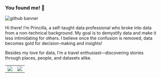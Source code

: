 ### You found me! 👋
![github banner](https://github.com/user-attachments/assets/be86d225-3a1a-481e-9842-fd35f2908203)

Hi there! I’m Princilla, a self-taught data professional who broke into data from a non-technical background. My goal is to demystify data and make it less intimidating for others. I believe once the confusion is removed, data becomes gold for decision-making and insights!

Besides my love for data, I’m a travel enthusiast—discovering stories through places, people, and datasets alike.



<table>
  <tr>
    <td>
      <img src="https://github-readme-stats.vercel.app/api?username=alairdata&show_icons=true&theme=tokyonight" />
    </td>
    <td>
      <img src="https://github-readme-stats.vercel.app/api/top-langs/?username=alairdata&layout=compact&theme=tokyonight&card_width=500" />
    </td>
  </tr>
</table>

<!--
**alairdata/alairdata** is a ✨ _special_ ✨ repository because its `README.md` (this file) appears on your GitHub profile.

Here are some ideas to get you started:

- 🔭 I’m currently working on ...
- 🌱 I’m currently learning ...
- 👯 I’m looking to collaborate on ...![Uploading Neutral Minimalist Name LinkedIn Article Cover Image.png…]()

- 🤔 I’m looking for help with ...
- 💬 Ask me about ...
- 📫 How to reach me: ...
- 😄 Pronouns: ...
- ⚡ Fun fact: ...
-->
